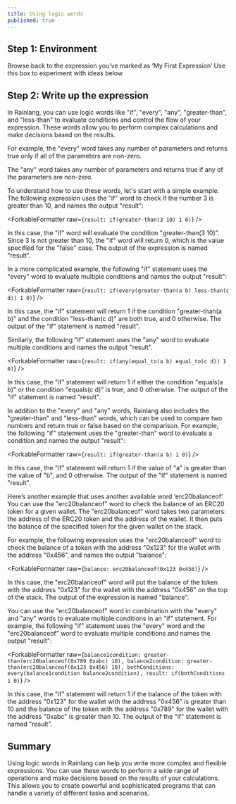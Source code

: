 ```yaml
---
title: Using logic words
published: true
---
```


<script>
	import ForkableFormatter from '$lib/expressions/ForkableFormatter.svelte';
	import { Parser } from 'rain-svelte-components'
</script>

## Step 1: Environment

Browse back to the expression you’ve marked as ‘My First Expression’
Use this box to experiment with ideas below

## Step 2: Write up the expression

In Rainlang, you can use logic words like "if", "every", "any", "greater-than", and "less-than" to evaluate conditions and control the flow of your expression. These words allow you to perform complex calculations and make decisions based on the results.

For example, the "every" word takes any number of parameters and returns true only if all of the parameters are non-zero.

The "any" word takes any number of parameters and returns true if any of the parameters are non-zero.

To understand how to use these words, let's start with a simple example. The following expression uses the "if" word to check if the number 3 is greater than 10, and names the output "result":

<ForkableFormatter raw={`result: if(greater-than(3 10) 1 0)`} />

In this case, the "if" word will evaluate the condition "greater-than(3 10)". Since 3 is not greater than 10, the "if" word will return 0, which is the value specified for the "false" case. The output of the expression is named "result".

In a more complicated example, the following "if" statement uses the "every" word to evaluate multiple conditions and names the output "result":

<ForkableFormatter raw={`result: if(every(greater-than(a b) less-than(c d)) 1 0)`} />

In this case, the "if" statement will return 1 if the condition "greater-than(a b)" and the condition "less-than(c d)" are both true, and 0 otherwise. The output of the "if" statement is named "result".

Similarly, the following "if" statement uses the "any" word to evaluate multiple conditions and names the output "result".

<ForkableFormatter raw={`result: if(any(equal_to(a b) equal_to(c d)) 1 0)`} />

In this case, the "if" statement will return 1 if either the condition "equals(a b)" or the condition "equals(c d)" is true, and 0 otherwise. The output of the "if" statement is named "result".

In addition to the "every" and "any" words, Rainlang also includes the "greater-than" and "less-than" words, which can be used to compare two numbers and return true or false based on the comparison. For example, the following "if" statement uses the "greater-than" word to evaluate a condition and names the output "result":

<ForkableFormatter raw={`result: if(greater-than(a b) 1 0)`} />

In this case, the "if" statement will return 1 if the value of "a" is greater than the value of "b", and 0 otherwise. The output of the "if" statement is named "result".

Here’s another example that uses another available word ‘erc20balanceof’. You can use the "erc20balanceof" word to check the balance of an ERC20 token for a given wallet. The "erc20balanceof" word takes two parameters: the address of the ERC20 token and the address of the wallet. It then puts the balance of the specified token for the given wallet on the stack.

For example, the following expression uses the "erc20balanceof" word to check the balance of a token with the address "0x123" for the wallet with the address "0x456", and names the output "balance":

<ForkableFormatter raw={`balance: erc20balanceof(0x123 0x456)`} />

In this case, the "erc20balanceof" word will put the balance of the token with the address "0x123" for the wallet with the address "0x456" on the top of the stack. The output of the expression is named "balance".

You can use the "erc20balanceof" word in combination with the "every" and "any" words to evaluate multiple conditions in an "if" statement. For example, the following "if" statement uses the "every" word and the "erc20balanceof" word to evaluate multiple conditions and names the output "result":

<ForkableFormatter raw={`balance1condition: greater-than(erc20balanceof(0x789 0xabc) 10),
balance2condition: greater-than(erc20balanceof(0x123 0x456) 10),
bothConditions: every(balance1condition balance2condition),
result: if(bothConditions 1 0)`} />

In this case, the "if" statement will return 1 if the balance of the token with the address "0x123" for the wallet with the address "0x456" is greater than 10 and the balance of the token with the address "0x789" for the wallet with the address "0xabc" is greater than 10. The output of the "if" statement is named "result".

## Summary

Using logic words in Rainlang can help you write more complex and flexible expressions. You can use these words to perform a wide range of operations and make decisions based on the results of your calculations. This allows you to create powerful and sophisticated programs that can handle a variety of different tasks and scenarios.

